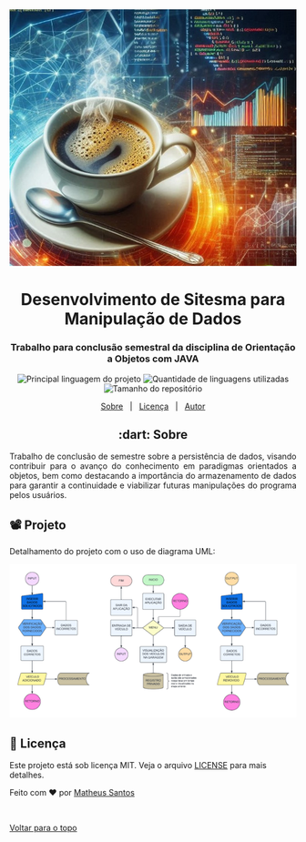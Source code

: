 <div align="center" id="top"> 
  <img src="./img/java_persistencia.jpg" alt="Java Persistencia de dados" />
</div>

<h1 align="center">Desenvolvimento de Sitesma para Manipulação de Dados</h1>

<h3 align="center">Trabalho para conclusão semestral da disciplina de Orientação a Objetos com JAVA</h3>

<p align="center">
  <img alt="Principal linguagem do projeto" src="https://img.shields.io/github/languages/top/Mathbull/DESENVOLVENDO-SISTEMA-P-MANIPULACAO-DE-DADOS-JAVA?color=56BEB8">

  <img alt="Quantidade de linguagens utilizadas" src="https://img.shields.io/github/languages/count/Mathbull/DESENVOLVENDO-SISTEMA-P-MANIPULACAO-DE-DADOS-JAVA?color=56BEB8">

  <img alt="Tamanho do repositório" src="https://img.shields.io/github/repo-size/Mathbull/DESENVOLVENDO-SISTEMA-P-MANIPULACAO-DE-DADOS-JAVA?color=56BEB8">
 
</p>

<p align="center">
  <a href="#dart-sobre">Sobre</a> &#xa0; | &#xa0; 
  <a href="#memo-licença">Licença</a> &#xa0; | &#xa0;
  <a href="https://github.com/isabellazramos" target="_blank">Autor</a>
</p>

<h2 align='center'>  :dart: Sobre </h2>

<p align="justify">
  Trabalho de conclusão de semestre sobre a persistência de dados, visando contribuir para o avanço do conhecimento em paradigmas orientados a objetos, bem como destacando a importância do armazenamento de dados para garantir a continuidade e viabilizar futuras manipulações do programa pelos usuários.
</p>

## 📽️ Projeto ##
Detalhamento do projeto com o uso de diagrama UML:

<img src="./img/uml.png" alt="Estrutura do programa usando diagrama UML" />


## :memo: Licença ##

Este projeto está sob licença MIT. Veja o arquivo [LICENSE](LICENSE.md) para mais detalhes.


Feito com :heart: por <a href="https://github.com/Mathbull" target="_blank">Matheus Santos</a>

&#xa0;

<a href="#top">Voltar para o topo</a>

